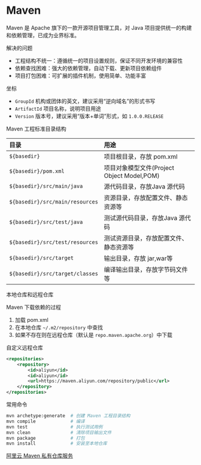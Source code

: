 # Maven

Maven 是 Apache 旗下的一款开源项目管理工具，对 Java 项目提供统一的构建和依赖管理，已成为业界标准。

解决的问题

- 工程结构不统一：遵循统一的项目设置规则，保证不同开发环境的兼容性
- 依赖查找困难：强大的依赖管理，自动下载、更新项目依赖组件
- 项目打包困难：可扩展的插件机制，使用简单、功能丰富

坐标

- `GroupId` 机构或团体的英文，建议采用“逆向域名”的形式书写
- `ArtifactId` 项目名称，说明项目用途
- `Version` 版本号，建议采用“版本+单词”形式，如 `1.0.0.RELEASE`

Maven 工程标准目录结构

| 目录                            | 用途                                      |
|:--------------------------------|:-----------------------------------------|
| `${basedir}`                    | 项目根目录，存放 pom.xml                   |
| `${basedir}/pom.xml`            | 项目对象模型文件(Project Object Model,POM) |
| `${basedir}/src/main/java`      | 源代码目录，存放Java 源代码                |
| `${basedir}/src/main/resources` | 资源目录，存放配置文件、静态资源等          |
| `${basedir}/src/test/java`      | 测试源代码目录，存放Java 源代码            |
| `${basedir}/src/test/resources` | 测试资源目录，存放配置文件、静态资源等      |
| `${basedir}/src/target`         | 输出目录，存放 jar,war等                   |
| `${basedir}/src/target/classes` | 编译输出目录，存放字节码文件等              |

本地仓库和远程仓库

Maven 下载依赖的过程

1. 加载 pom.xml
2. 在本地仓库 `~/.m2/repository` 中查找
3. 如果不存在则在远程仓库（默认是 `repo.maven.apache.org`）中下载

自定义远程仓库

```xml
<repositories>
    <repository>
        <id>aliyun</id>
        <id>aliyun</id>
        <url>https://maven.aliyun.com/repository/public</url>
    </repository>
</repositories>
```

常用命令

```bash
mvn archetype:generate  # 创建 Maven 工程目录结构
mvn compile             # 编译
mvn test                # 执行测试用例
mvn clean               # 清除项目输出文件
mvn package             # 打包
mvn install             # 安装至本地仓库

```

[阿里云 Maven 私有仓库服务](https://maven.aliyun.com/mvn/view)